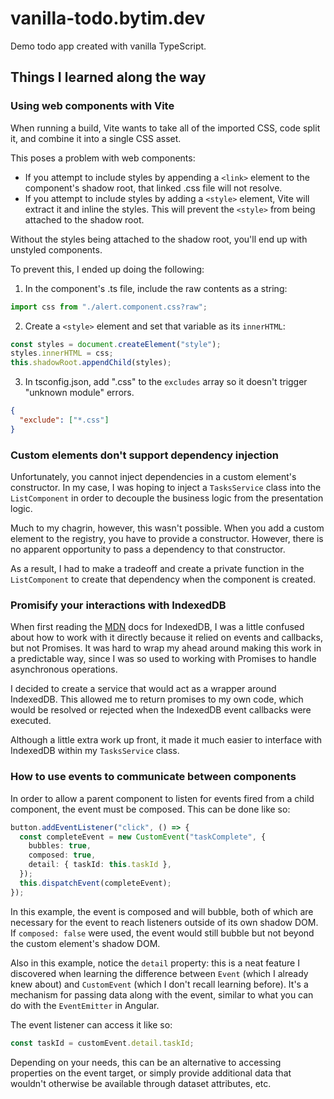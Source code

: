 # vanilla-todo.bytim.dev

Demo todo app created with vanilla TypeScript.

## Things I learned along the way

### Using web components with Vite

When running a build, Vite wants to take all of the imported CSS, code split it, and combine it into a single CSS
asset.

This poses a problem with web components:

- If you attempt to include styles by appending a `<link>` element to the component's shadow root, that linked .css
  file will not resolve.
- If you attempt to include styles by adding a `<style>` element, Vite will extract it and inline the styles. This
  will prevent the `<style>` from being attached to the shadow root.

Without the styles being attached to the shadow root, you'll end up with unstyled components.

To prevent this, I ended up doing the following:

1. In the component's .ts file, include the raw contents as a string:

```ts
import css from "./alert.component.css?raw";
```

2. Create a `<style>` element and set that variable as its `innerHTML`:

```ts
const styles = document.createElement("style");
styles.innerHTML = css;
this.shadowRoot.appendChild(styles);
```

3. In tsconfig.json, add ".css" to the `excludes` array so it doesn't trigger "unknown module" errors.

```json
{
  "exclude": ["*.css"]
}
```

### Custom elements don't support dependency injection

Unfortunately, you cannot inject dependencies in a custom element's constructor. In my case, I was hoping to inject a `TasksService` class into the `ListComponent` in order to decouple the business logic from the presentation logic.

Much to my chagrin, however, this wasn't possible. When you add a custom element to the registry, you have to provide a constructor. However, there is no apparent opportunity to pass a dependency to that constructor.

As a result, I had to make a tradeoff and create a private function in the `ListComponent` to create that dependency when the component is created.

### Promisify your interactions with IndexedDB

When first reading the [MDN](https://developer.mozilla.org/en-US/docs/Web/API/IndexedDB_API/Using_IndexedDB) docs for IndexedDB, I was a little confused about how to work with it directly because it relied on events and callbacks, but not Promises. It was hard to wrap my ahead around making this work in a predictable way, since I was so used to working with Promises to handle asynchronous operations.

I decided to create a service that would act as a wrapper around IndexedDB. This allowed me to return promises to my own code, which would be resolved or rejected when the IndexedDB event callbacks were executed.

Although a little extra work up front, it made it much easier to interface with IndexedDB within my `TasksService` class.

### How to use events to communicate between components

In order to allow a parent component to listen for events fired from a child component, the event must be composed. This can be done like so:

```typescript
button.addEventListener("click", () => {
  const completeEvent = new CustomEvent("taskComplete", {
    bubbles: true,
    composed: true,
    detail: { taskId: this.taskId },
  });
  this.dispatchEvent(completeEvent);
});
```

In this example, the event is composed and will bubble, both of which are necessary for the event to reach listeners outside of its own shadow DOM. If `composed: false` were used, the event would still bubble but not beyond the custom element's shadow DOM.

Also in this example, notice the `detail` property: this is a neat feature I discovered when learning the difference between `Event` (which I already knew about) and `CustomEvent` (which I don't recall learning before). It's a mechanism for passing data along with the event, similar to what you can do with the `EventEmitter` in Angular.

The event listener can access it like so:

```typescript
const taskId = customEvent.detail.taskId;
```

Depending on your needs, this can be an alternative to accessing properties on the event target, or simply provide additional data that wouldn't otherwise be available through dataset attributes, etc.
